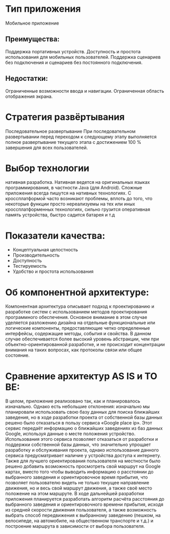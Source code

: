 # Тип приложения 
Мобильное приложение
## Преимущества: 
Поддержка портативных устройств. Доступность и простота использования для мобильных пользователей. Поддержка сценариев без подключения и сценариев без постоянного подключения.
## Недостатки: 
Ограниченные возможности ввода и навигации. Ограниченная область отображения экрана.
# Стратегия развёртывания
Последовательное развертывание
При последовательном развертывании перед переходом к следующему этапу выполняется полное развертывание текущего этапа с достижением 100 % завершения для всех пользователей.


# Выбор технологии
нативная разработка. Нативная ведется на оригинальных языках программирования, в частности Java (для Android). Сложные приложения всегда пишутся на нативных технологиях. С кроссплатформой часто возникают проблемы, вплоть до того, что некоторые функции просто нереализуемы на тех или иных кроссплатформенных технологиях, сильно грузится оперативная память устройства, быстро садится батарея и т.д

# Показатели качества:
-	Концептуальная целостность
-	Производительность
-	Доступность
-	Тестируемость
-	Удобство и простота использования
# Об компонентной архитектуре:
Компонентная архитектура описывает подход к проектированию и разработке систем с использованием методов проектирования программного обеспечения. Основное внимание в этом случае уделяется разложению дизайна на отдельные функциональные или логические компоненты, предоставляющие четко определенные интерфейсы, содержащие методы, события и свойства. В данном случае обеспечивается более высокий уровень абстракции, чем при объектно-ориентированной разработке, и не происходит концентрации внимания на таких вопросах, как протоколы связи или общее состояние. 


# Сравнение архитектур AS IS и TO BE:
В целом, приложение реализовано так, как и планировалось изначально. Однако есть небольшие отклонения: изначально мы планировали использовать свою базу данных для поиска ближайших заведения, но в ходе разработки проекта от собственной базы данных решено было отказаться в пользу сервиса «Google place ip». Этот сервис передаёт информацию о ближайших заведениях из баз данных Google, используя данные о месте положения устройство. Использования этого сервиса позволяет отказаться от разработки и поддержки собственной базы данных, что значительно упрощает разработку и обслуживания проекта, однако использование данного сервиса предусматривает наличие у устройства доступа к интернету. Также для лучшего ориентирования пользователя на местности было решено добавить возможность просмотреть свой маршрут на Google картах, вместо того чтобы выводить информацию о расстоянии до выбранного заведения и ориентировочное время прибытия, что позволяет пользователю видеть не только текущее направление движения, но и весь свой маршрут движения, а также своё место положение на этом маршруте. В ходе дальнейшей разработки приложения планируется разработать алгоритм расчёта расстояния до выбранного заведения и ориентировочного времени прибытия, исходя из средней скорости движения пользователя, а также возможность выбрать способ передвижения к выбранному заведению (пешком, на велосипеде, на автомобиле, на общественном транспорте и т.д.) и построение маршрута в зависимости от выбора пользователя.

